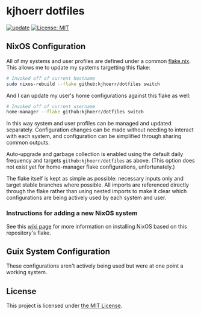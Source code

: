 # kjhoerr dotfiles
[![update](https://github.com/kjhoerr/dotfiles/actions/workflows/update.yml/badge.svg)](https://github.com/kjhoerr/dotfiles/actions/workflows/update.yml)
[![License: MIT](https://img.shields.io/badge/License-MIT-yellow.svg)](https://opensource.org/licenses/MIT)

## NixOS Configuration

All of my systems and user profiles are defined under a common [flake.nix](./flake.nix). This allows me to update my systems targetting this flake:

```bash
# Invoked off of current hostname
sudo nixos-rebuild --flake github:kjhoerr/dotfiles switch
```

And I can update my user's home configurations against this flake as well:

```bash
# Invoked off of current username
home-manager --flake github:kjhoerr/dotfiles switch
```

In this way system and user profiles can be managed and updated separately. Configuration changes can be made without needing to interact with each system, and configuration can be simplified through sharing common outputs.

Auto-upgrade and garbage collection is enabled using the default daily frequency and targets `github:kjhoerr/dotfiles` as above. (This option does not exist yet for home-manager flake configurations, unfortunately.)

The flake itself is kept as simple as possible: necessary inputs only and target stable branches where possible. All imports are referenced directly through the flake rather than using nested imports to make it clear which configurations are being actively used by each system and user.

### Instructions for adding a new NixOS system

See this [wiki page](https://github.com/kjhoerr/dotfiles/wiki/NixOS:-Instructions-for-adding-a-new-system) for more information on installing NixOS based on this repository's flake.

## Guix System Configuration

These configurations aren't actively being used but were at one point a working system.

## License

This project is licensed under [the MIT License](./LICENSE).

